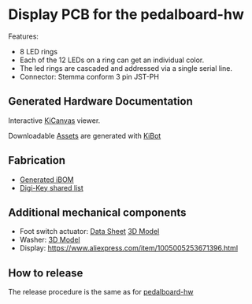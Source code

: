 # Display PCB for the pedalboard-hw

Features:

- 8 LED rings
- Each of the 12 LEDs on a ring can get an individual color.
- The led rings are cascaded and addressed via a single serial line.
- Connector: Stemma conform 3 pin JST-PH

## Generated Hardware Documentation

Interactive [KiCanvas](https://kicanvas.org/?github=https%3A%2F%2Fgithub.com%2Fpedalboard%2Fpedalboard-display%2Ftree%2Fmain) viewer.

Downloadable [Assets](https://pedalboard.github.io/pedalboard-display-site/latest) are generated with [KiBot](https://github.com/INTI-CMNB/KiBot)

## Fabrication

- [Generated iBOM](https://pedalboard.github.io/pedalboard-display-site/Assembly/pedalboard-display-ibom.html)
- [Digi-Key shared list](https://www.digikey.ch/de/mylists/list/I3LZUQ0FSV)

## Additional mechanical components

- Foot switch actuator: [Data Sheet](https://www.cliffuk.co.uk/products/switches/FC7125.pdf) [3D Model](https://github.com/pedalboard/pedalboard-case/blob/main/generated/actuator.stl)
- Washer: [3D Model](https://github.com/pedalboard/pedalboard-case/blob/main/generated/led-ring-washer.stl)
- Display: <https://www.aliexpress.com/item/1005005253671396.html>

## How to release

The release procedure is the same as for [pedalboard-hw](https://github.com/pedalboard/pedalboard-hw/blob/main/doc/release-procedure.md)
